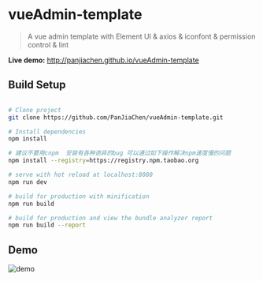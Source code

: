# vueAdmin-template

> A vue admin template with Element UI & axios & iconfont & permission control & lint

**Live demo:** http://panjiachen.github.io/vueAdmin-template

## Build Setup

``` bash

# Clone project
git clone https://github.com/PanJiaChen/vueAdmin-template.git

# Install dependencies
npm install

# 建议不要用cnpm  安装有各种诡异的bug 可以通过如下操作解决npm速度慢的问题
npm install --registry=https://registry.npm.taobao.org

# serve with hot reload at localhost:8080
npm run dev

# build for production with minification
npm run build

# build for production and view the bundle analyzer report
npm run build --report
```
## Demo
![demo](https://github.com/PanJiaChen/PanJiaChen.github.io/blob/master/images/demo.gif)
